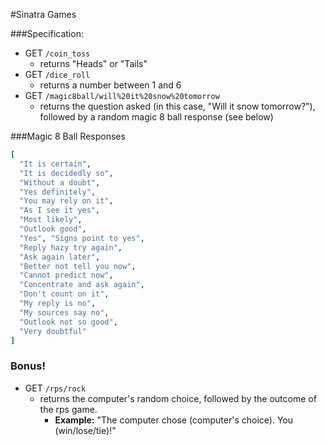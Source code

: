 #Sinatra Games

###Specification:

- GET `/coin_toss`
    - returns "Heads" or "Tails"
- GET `/dice_roll`
    - returns a number between 1 and 6
- GET `/magic8ball/will%20it%20snow%20tomorrow`
    - returns the question asked (in this case, "Will it snow tomorrow?"), followed by a random magic 8 ball response (see below)

###Magic 8 Ball Responses

```Ruby
[ 
  "It is certain", 
  "It is decidedly so", 
  "Without a doubt", 
  "Yes definitely",
  "You may rely on it",
  "As I see it yes",
  "Most likely",
  "Outlook good",
  "Yes", "Signs point to yes", 
  "Reply hazy try again", 
  "Ask again later",
  "Better not tell you now", 
  "Cannot predict now", 
  "Concentrate and ask again",
  "Don't count on it", 
  "My reply is no", 
  "My sources say no",
  "Outlook not so good", 
  "Very doubtful"
]
```

### Bonus!
- GET `/rps/rock`
    - returns the computer's random choice, followed by the outcome of the rps game.
      - __Example:__ "The computer chose (computer's choice). You (win/lose/tie)!"


